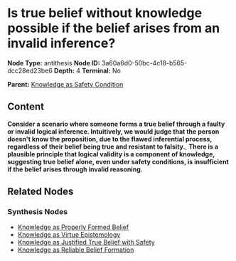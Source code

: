 # Is true belief without knowledge possible if the belief arises from an invalid inference?

**Node Type:** antithesis
**Node ID:** 3a60a6d0-50bc-4c18-b565-dcc28ed23be6
**Depth:** 4
**Terminal:** No

**Parent:** [Knowledge as Safety Condition](knowledge-as-safety-condition-synthesis-b69d9034-890f-46ba-81d5-f983893ab9bd.md)

## Content

**Consider a scenario where someone forms a true belief through a faulty or invalid logical inference. Intuitively, we would judge that the person doesn't know the proposition, due to the flawed inferential process, regardless of their belief being true and resistant to falsity.**, **There is a plausible principle that logical validity is a component of knowledge, suggesting true belief alone, even under safety conditions, is insufficient if the belief arises through invalid reasoning.**

## Related Nodes

### Synthesis Nodes

- [Knowledge as Properly Formed Belief](knowledge-as-properly-formed-belief-synthesis-0bf4f420-890f-44fe-9c3f-dbb3ef00d4b8.md)
- [Knowledge as Virtue Epistemology](knowledge-as-virtue-epistemology-synthesis-fe87c04e-89f4-4c20-91af-aa8b870f72d8.md)
- [Knowledge as Justified True Belief with Safety](knowledge-as-justified-true-belief-with-safety-synthesis-5f65bfee-6b3b-4598-a944-d4e89a1053ba.md)
- [Knowledge as Reliable Belief Formation](knowledge-as-reliable-belief-formation-synthesis-3c4f93e9-12b7-44ca-904a-aa513523359e.md)
